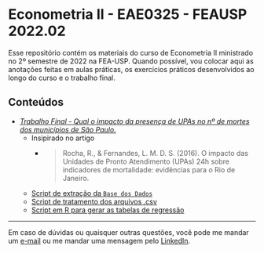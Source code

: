 # Econometria II - EAE0325 - FEAUSP 2022.02

Esse repositório contém os materiais do curso de Econometria II ministrado no 2º semestre de 2022 na FEA-USP. Quando possível, vou colocar aqui as anotações feitas em aulas práticas, os exercícios práticos desenvolvidos ao longo do curso e o trabalho final.

## Conteúdos

- [*Trabalho Final - Qual o impacto da presença de UPAs no nº de mortes dos municípios de São Paulo.*](trabalho-de-curso.ipynb)
   - Insipirado no artigo
      - > Rocha, R., & Fernandes, L. M. D. S. (2016). O impacto das Unidades de Pronto Atendimento (UPAs) 24h sobre indicadores de mortalidade: evidências para o Rio de Janeiro.
   - [Script de extração da `Base dos Dados`](ETL.sql)
   - [Script de tratamento dos arquivos .csv](ETL.py)
   - [Script em R para gerar as tabelas de regressão](trabalho-de-curso.R)

*** 

Em caso de dúvidas ou quaisquer outras questões, você pode me mandar um [e-mail](mailto:vdbaldoino@gmail.com?subject=GitHub%20-%20Econometria) ou me mandar uma mensagem pelo [LinkedIn](https://www.linkedin.com/in/vitorbaldoino/).